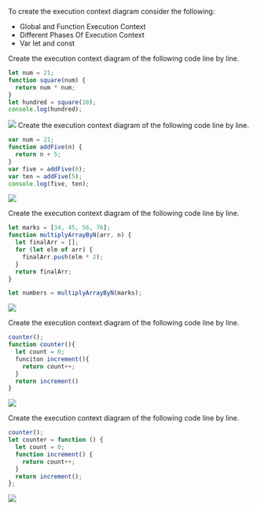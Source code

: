 To create the execution context diagram consider the following:

- Global and Function Execution Context
- Different Phases Of Execution Context
- Var let and const

Create the execution context diagram of the following code line by line.

```js
let num = 21;
function square(num) {
  return num * num;
}
let hundred = square(10);
console.log(hundred);
```
![](../img/answer1.jpeg)
Create the execution context diagram of the following code line by line.

```js
var num = 21;
function addFive(n) {
  return n + 5;
}
var five = addFive(0);
var ten = addFive(5);
console.log(five, ten);
```
![](../img/answer2.jpeg)

Create the execution context diagram of the following code line by line.

```js
let marks = [34, 45, 56, 76];
function multiplyArrayByN(arr, n) {
  let finalArr = [];
  for (let elm of arr) {
    finalArr.push(elm * 2);
  }
  return finalArr;
}

let numbers = multiplyArrayByN(marks);
```
![](../img/answer3.jpeg)

Create the execution context diagram of the following code line by line.

```js
counter();
function counter(){
  let count = 0;
  funciton increment(){
    return count++;
  }
  return increment()
}
```
![](../img/answer4.jpeg)

Create the execution context diagram of the following code line by line.

```js
counter();
let counter = function () {
  let count = 0;
  function increment() {
    return count++;
  }
  return increment();
};
```
![](../img/answer5.jpeg)
